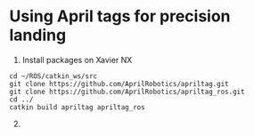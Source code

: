 # Using April tags for precision landing
1. Install packages on Xavier NX
```
cd ~/ROS/catkin_ws/src
git clone https://github.com/AprilRobotics/apriltag.git
git clone https://github.com/AprilRobotics/apriltag_ros.git
cd ../
catkin build apriltag apriltag_ros
```
2. 
